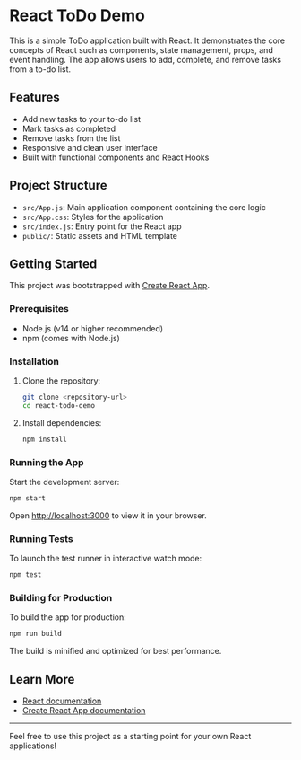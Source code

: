 # React ToDo Demo

This is a simple ToDo application built with React. It demonstrates the core concepts of React such as components, state management, props, and event handling. The app allows users to add, complete, and remove tasks from a to-do list.

## Features

- Add new tasks to your to-do list
- Mark tasks as completed
- Remove tasks from the list
- Responsive and clean user interface
- Built with functional components and React Hooks

## Project Structure

- `src/App.js`: Main application component containing the core logic
- `src/App.css`: Styles for the application
- `src/index.js`: Entry point for the React app
- `public/`: Static assets and HTML template

## Getting Started

This project was bootstrapped with [Create React App](https://github.com/facebook/create-react-app).

### Prerequisites

- Node.js (v14 or higher recommended)
- npm (comes with Node.js)

### Installation

1. Clone the repository:
   ```sh
   git clone <repository-url>
   cd react-todo-demo
   ```
2. Install dependencies:
   ```sh
   npm install
   ```

### Running the App

Start the development server:

```sh
npm start
```

Open [http://localhost:3000](http://localhost:3000) to view it in your browser.

### Running Tests

To launch the test runner in interactive watch mode:

```sh
npm test
```

### Building for Production

To build the app for production:

```sh
npm run build
```

The build is minified and optimized for best performance.

## Learn More

- [React documentation](https://reactjs.org/)
- [Create React App documentation](https://facebook.github.io/create-react-app/docs/getting-started)

---

Feel free to use this project as a starting point for your own React applications!
